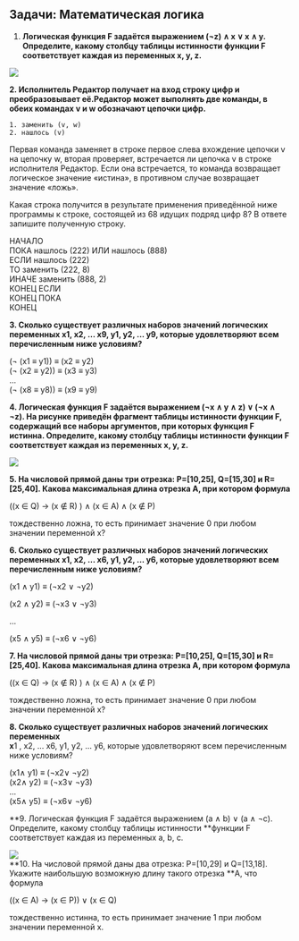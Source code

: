 ## Задачи: Математическая логика

1. **Логическая функция F задаётся выражением \(¬z\) ∧ x ∨ x ∧ y. Определите, какому столбцу таблицы истинности функции F соответствует каждая из переменных x, y, z.**

![](http://kpolyakov.spb.ru/cms/images/2.gif)

**2. Исполнитель Редактор получает на вход строку цифр и преобразовывает её.Редактор может выполнять две команды, в обеих командах v и w обозначают цепочки цифр.**

```
1. заменить (v, w)
2. нашлось (v)
```

Первая команда заменяет в строке первое слева вхождение цепочки v на цепочку w, вторая проверяет, встречается ли цепочка v в строке исполнителя Редактор. Если она встречается, то команда возвращает логическое значение «истина», в противном случае возвращает значение «ложь».

Какая строка получится в результате применения приведённой ниже программы к строке, состоящей из 68 идущих подряд цифр 8? В ответе запишите полученную строку.

НАЧАЛО  
ПОКА нашлось \(222\) ИЛИ нашлось \(888\)  
  ЕСЛИ нашлось \(222\)  
    ТО заменить \(222, 8\)  
    ИНАЧЕ заменить \(888, 2\)  
  КОНЕЦ ЕСЛИ  
КОНЕЦ ПОКА  
КОНЕЦ

**3. Сколько существует различных наборов значений логических переменных x1, x2, ... x9, y1, y2, ... y9, которые удовлетворяют всем перечисленным ниже условиям?**

\(¬ \(x1 ≡ y1\)\) ≡ \(x2 ≡ y2\)  
\(¬ \(x2 ≡ y2\)\) ≡ \(x3 ≡ y3\)  
...  
\(¬ \(x8 ≡ y8\)\) ≡ \(x9 ≡ y9\)

**4. Логическая функция F задаётся выражением \(¬x ∧ y ∧ z\) ∨ \(¬x ∧ ¬z\). На рисунке приведён фрагмент таблицы истинности функции F, содержащий все наборы аргументов, при которых функция F истинна. Определите, какому столбцу таблицы истинности функции F соответствует каждая из переменных x, y, z.**

![](http://kpolyakov.spb.ru/cms/images/53.gif)

**5. На числовой прямой даны три отрезка: P=\[10,25\], Q=\[15,30\] и R=\[25,40\]. Какова максимальная длина отрезка A, при котором формула**

\(\(x ∈ Q\) → \(x ∉ R\) \) ∧ \(x ∈ A\) ∧ \(x ∉ P\)

тождественно ложна, то есть принимает значение 0 при любом значении переменной х?

**6. Сколько существует различных наборов значений логических переменных x1, x2, ... x6, y1, y2, ... y6, которые удовлетворяют всем перечисленным ниже условиям?**

\(x1 ∧ y1\) ≡ \(¬x2 ∨ ¬y2\)

\(x2 ∧ y2\) ≡ \(¬x3 ∨ ¬y3\)

...

\(x5 ∧ y5\) ≡ \(¬x6 ∨ ¬y6\)

**7. На числовой прямой даны три отрезка: P=\[10,25\], Q=\[15,30\] и R=\[25,40\]. Какова максимальная длина отрезка A, при котором формула**

\(\(x ∈ Q\) → \(x ∉ R\) \) ∧ \(x ∈ A\) ∧ \(x ∉ P\)

тождественно ложна, то есть принимает значение 0 при любом значении переменной х?

**8. Сколько существует различных наборов значений логических переменных  
x**1 , x2, ... x6, y1, y2, ... y6,  которые удовлетворяют всем перечисленным ниже условиям?

\(x1∧ y1\) ≡ \(¬x2∨ ¬y2\)  
\(x2∧ y2\) ≡ \(¬x3∨ ¬y3\)  
...  
\(x5∧ y5\) ≡ \(¬x6∨ ¬y6\)

**9. Логическая функция F задаётся выражением \(a ∧ b\) ∨ \(a ∧ ¬c\). Определите, какому столбцу таблицы истинности **функции F соответствует каждая из переменных a, b, c.

![](http://kpolyakov.spb.ru/cms/images/70.gif)  
**10. На числовой прямой даны два отрезка: P=\[10,29\] и Q=\[13,18\]. Укажите наибольшую возможную длину такого отрезка **A, что формула

\(\(x ∈ A\) → \(x ∈ P\)\) ∨ \(x ∈ Q\)

тождественно истинна, то есть принимает значение 1 при любом значении переменной х.

